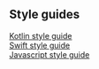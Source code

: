 ## Style guides

[Kotlin style guide](kotlin.md)  
[Swift style guide](swift.md)  
[Javascript style guide](javascript.md)

